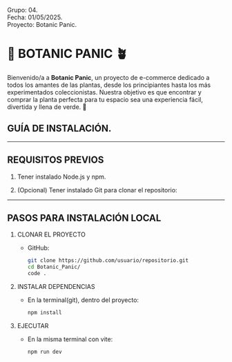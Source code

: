 Grupo: 04.  
Fecha: 01/05/2025.  
Proyecto: Botanic Panic.

# 🌿 BOTANIC PANIC 🪴

Bienvenido/a a **Botanic Panic**, un proyecto de e-commerce dedicado a todos los amantes de las plantas, desde los principiantes hasta los más experimentados coleccionistas. Nuestra objetivo es que encontrar y comprar la planta perfecta para tu espacio sea una experiencia fácil, divertida y llena de verde. 🌿

## GUÍA DE INSTALACIÓN.

------------------------
REQUISITOS PREVIOS
------------------------
1. Tener instalado Node.js y npm.

2. (Opcional) Tener instalado Git para clonar el repositorio:

-----------------------------
PASOS PARA INSTALACIÓN LOCAL
-----------------------------

1. CLONAR EL PROYECTO
   - GitHub:
     ```bash
     git clone https://github.com/usuario/repositorio.git
     cd Botanic_Panic/
     code .
     ```

2. INSTALAR DEPENDENCIAS
   - En la terminal(git), dentro del proyecto:
     ```bash
     npm install
     ```

3. EJECUTAR 
   - En la misma terminal con vite:
     ```bash
     npm run dev
     ```

